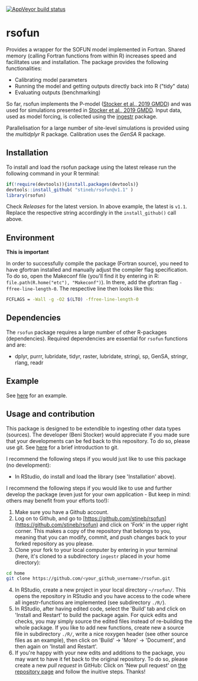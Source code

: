 [![AppVeyor build status](https://ci.appveyor.com/api/projects/status/github/stineb/rsofun?branch=master&svg=true)](https://ci.appveyor.com/project/stineb/rsofun)

# rsofun

Provides a wrapper for the SOFUN model implemented in Fortran. Shared memory (calling Fortran functions from within R) increases speed and facilitates use and installation. The package provides the following functionalities:

- Calibrating model parameters
- Running the model and getting outputs directly back into R ("tidy" data)
- Evaluating outputs (benchmarking)

So far, rsofun implements the P-model ([Stocker et al., 2019 GMDD](https://www.geosci-model-dev-discuss.net/gmd-2019-200/)) and was used for simulations presented in [Stocker et al., 2019 GMDD](https://www.geosci-model-dev-discuss.net/gmd-2019-200/). Input data, used as model forcing, is collected using the [ingestr](https://stineb.github.io/ingestr/) package.

Parallelisation for a large number of site-level simulations is provided using the *multidplyr* R package. Calibration uses the *GenSA* R package. 

## Installation

To install and load the rsofun package using the latest release run the following command in your R terminal: 
```r
if(!require(devtools)){install.packages(devtools)}
devtools::install_github( "stineb/rsofun@v1.1" )
library(rsofun)
```
Check *Releases* for the latest version. In above example, the latest is `v1.1`. Replace the respective string accordingly in the `install_github()` call above.

## Environment

**This is important**

In order to successfully compile the package (Fortran source), you need to have gfortran installed and manually adjust the compiler flag specification. To do so, open the Makeconf file (you'll find it by entering in R: `file.path(R.home("etc"), "Makeconf")`). In there, add the gfortran flag `-ffree-line-length-0`. The respective line then looks like this:
```sh
FCFLAGS = -Wall -g -O2 $(LTO) -ffree-line-length-0
```

## Dependencies

The `rsofun` package requires a large number of other R-packages (dependencies). Required dependencies are essential for `rsofun` functions and are:

- dplyr, purrr, lubridate, tidyr, raster, lubridate, stringi, sp, GenSA, stringr, rlang, readr

## Example

See [here](https://rpubs.com/stineb/rsofun) for an example.

## Usage and contribution

This package is designed to be extendible to ingesting other data types (sources). The developer (Beni Stocker) would appreciate if you made sure that your developments can be fed back to this repository. To do so, please use git. See [here](http://rogerdudler.github.io/git-guide/) for a brief introduction to git. 

I recommend the following steps if you would just like to use this package (no development):

- In RStudio, do install and load the library (see 'Installation' above).

I recommend the following steps if you would like to use and further develop the package (even just for your own application - But keep in mind: others may benefit from your efforts too!):

1. Make sure you have a Github account.
2. Log on to Github, and go to [https://github.com/stineb/rsofun](https://github.com/stineb/rsofun) and click on 'Fork' in the upper right corner. This makes a copy of the repository that belongs to you, meaning that you can modify, commit, and push changes back to your forked repository as you please.
3. Clone your fork to your local computer by entering in your terminal (here, it's cloned to a subdirectory `ingestr` placed in your home directory):
```sh
cd home
git clone https://github.com/<your_github_username>/rsofun.git
```
4. In RStudio, create a new project in your local directory `~/rsofun/`. This opens the repository in RStudio and you have access to the code where all ingestr-functions are implemented (see subdirectory `./R/`).
5. In RStudio, after having edited code, select the 'Build' tab and click on 'Install and Restart' to build the package again. For quick edits and checks, you may simply source the edited files instead of re-building the whole package. If you like to add new functions, create new a source file in subdirectory `./R/`, write a nice roxygen header (see other source files as an example), then click on 'Build' -> 'More' -> 'Document', and then again on 'Install and Restart'.
6. If you're happy with your new edits and additions to the package, you may want to have it fet back to the original repository. To do so, please create a new *pull request* in GitHub: Click on 'New pull request' on [the repository page](https://github.com/stineb/rsofun) and follow the inuitive steps. Thanks!

